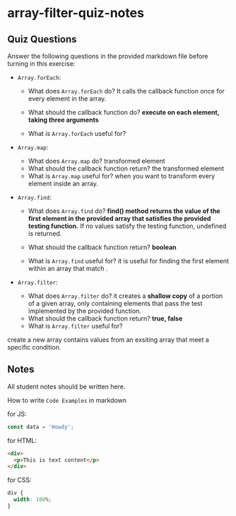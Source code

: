 # array-filter-quiz-notes

## Quiz Questions

Answer the following questions in the provided markdown file before turning in this exercise:

- `Array.forEach`:

  - What does `Array.forEach` do?
    It calls the callback function once for every element in the array.

  - What should the callback function do?
    **execute on each element, taking three arguments**
  - What is `Array.forEach` useful for?

- `Array.map`:

  - What does `Array.map` do?
    transformed element
  - What should the callback function return?
    the transformed element
  - What is `Array.map` useful for?
    when you want to transform every element inside an array.

- `Array.find`:

  - What does `Array.find` do?
    **find() method returns the value of the first element in the provided array that satisfies the provided testing function.** If no values satisfy the testing function, undefined is returned.

  - What should the callback function return?
    **boolean**

  - What is `Array.find` useful for?
    it is useful for finding the first element within an array that match .

- `Array.filter`:
  - What does `Array.filter` do?
    it creates a **shallow copy** of a portion of a given array, only containing elements that pass the test implemented by the provided function.
  - What should the callback function return?
    **true, false**
  - What is `Array.filter` useful for?

create a new array contains values from an exsiting array that meet a specific condition.

## Notes

All student notes should be written here.

How to write `Code Examples` in markdown

for JS:

```javascript
const data = 'Howdy';
```

for HTML:

```html
<div>
  <p>This is text content</p>
</div>
```

for CSS:

```css
div {
  width: 100%;
}
```
